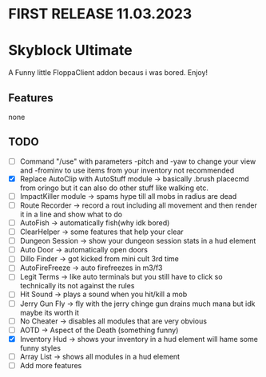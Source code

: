 # FIRST RELEASE 11.03.2023 
# Skyblock Ultimate

A Funny little FloppaClient addon becaus i was bored. Enjoy!

## Features
none

## TODO
- [ ] Command "/use" with parameters -pitch and -yaw to change your view and -frominv to use items from your inventory not recommended
- [x] Replace AutoClip with AutoStuff module -> basically .brush placecmd from oringo but it can also do other stuff like walking etc.
- [ ] ImpactKiller module -> spams hype till all mobs in radius are dead
- [ ] Route Recorder -> record a rout including all movement and then render it in a line and show what to do
- [ ] AutoFish -> automatically fish(why idk bored)
- [ ] ClearHelper -> some features that help your clear
- [ ] Dungeon Session -> show your dungeon session stats in a hud element
- [ ] Auto Door -> automatically open doors
- [ ] Dillo Finder -> got kicked from mini cult 3rd time
- [ ] AutoFireFreeze -> auto firefreezes in m3/f3
- [ ] Legit Terms -> like auto terminals but you still have to click so technically its not against the rules
- [ ] Hit Sound -> plays a sound when you hit/kill a mob
- [ ] Jerry Gun Fly -> fly with the jerry chinge gun drains much mana but idk maybe its worth it
- [ ] No Cheater -> disables all modules that are very obvious
- [ ] AOTD -> Aspect of the Death (something funny)
- [x] Inventory Hud -> shows your inventory in a hud element will hame some funny styles
- [ ] Array List -> shows all modules in a hud element
- [ ] Add more features
